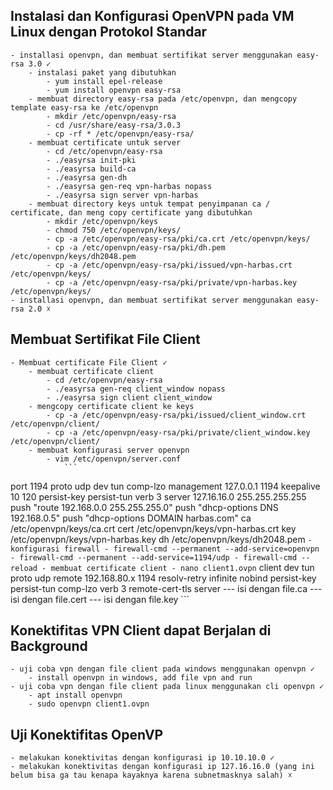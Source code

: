## Instalasi dan Konfigurasi OpenVPN pada VM Linux dengan Protokol Standar
    - installasi openvpn, dan membuat sertifikat server menggunakan easy-rsa 3.0 ✓
        - instalasi paket yang dibutuhkan
            - yum install epel-release
            - yum install openvpn easy-rsa
        - membuat directory easy-rsa pada /etc/openvpn, dan mengcopy template easy-rsa ke /etc/openvpn
            - mkdir /etc/openvpn/easy-rsa
            - cd /usr/share/easy-rsa/3.0.3
            - cp -rf * /etc/openvpn/easy-rsa/
        - membuat certificate untuk server
            - cd /etc/openvpn/easy-rsa
            - ./easyrsa init-pki
            - ./easyrsa build-ca
            - ./easyrsa gen-dh
            - ./easyrsa gen-req vpn-harbas nopass
            - ./easyrsa sign server vpn-harbas
        - membuat directory keys untuk tempat penyimpanan ca / certificate, dan meng copy certificate yang dibutuhkan
            - mkdir /etc/openvpn/keys
            - chmod 750 /etc/openvpn/keys/
            - cp -a /etc/openvpn/easy-rsa/pki/ca.crt /etc/openvpn/keys/
            - cp -a /etc/openvpn/easy-rsa/pki/dh.pem /etc/openvpn/keys/dh2048.pem
            - cp -a /etc/openvpn/easy-rsa/pki/issued/vpn-harbas.crt /etc/openvpn/keys/
            - cp -a /etc/openvpn/easy-rsa/pki/private/vpn-harbas.key /etc/openvpn/keys/
    - installasi openvpn, dan membuat sertifikat server menggunakan easy-rsa 2.0 ☓

## Membuat Sertifikat File Client
    - Membuat certificate File Client ✓
        - membuat certificate client
            - cd /etc/openvpn/easy-rsa
            - ./easyrsa gen-req client_window nopass
            - ./easyrsa sign client client_window
        - mengcopy certificate client ke keys
            - cp -a /etc/openvpn/easy-rsa/pki/issued/client_window.crt /etc/openvpn/client/
            - cp -a /etc/openvpn/easy-rsa/pki/private/client_window.key /etc/openvpn/client/
        - membuat konfigurasi server openvpn
            - vim /etc/openvpn/server.conf
                ```
port 1194
proto udp
dev tun
comp-lzo
management 127.0.0.1 1194
keepalive 10 120
persist-key
persist-tun
verb 3
server 127.16.16.0 255.255.255.255
push "route 192.168.0.0 255.255.255.0"
push "dhcp-options DNS 192.168.0.5"
push "dhcp-options DOMAIN harbas.com"
ca /etc/openvpn/keys/ca.crt
cert /etc/openvpn/keys/vpn-harbas.crt
key /etc/openvpn/keys/vpn-harbas.key
dh /etc/openvpn/keys/dh2048.pem
                ```
        - konfigurasi firewall
            - firewall-cmd --permanent --add-service=openvpn
            - firewall-cmd --permanent --add-service=1194/udp
            - firewall-cmd --reload
        - membuat certificate client
            - nano client1.ovpn
                ```
client
dev tun
proto udp
remote 192.168.80.x 1194
resolv-retry infinite
nobind
persist-key
persist-tun
comp-lzo
verb 3
remote-cert-tls server
<ca>
--- isi dengan file.ca
</ca>
<cert>
--- isi dengan file.cert
</cert>
<key>
--- isi dengan file.key
</key>
                ```

## Konektifitas VPN Client dapat Berjalan di Background
    - uji coba vpn dengan file client pada windows menggunakan openvpn ✓
        - install openvpn in windows, add file vpn and run
    - uji coba vpn dengan file client pada linux menggunakan cli openvpn ✓
        - apt install openvpn
        - sudo openvpn client1.ovpn

## Uji Konektifitas OpenVP
    - melakukan konektivitas dengan konfigurasi ip 10.10.10.0 ✓
    - melakukan konektivitas dengan konfigurasi ip 127.16.16.0 (yang ini belum bisa ga tau kenapa kayaknya karena subnetmasknya salah) ☓